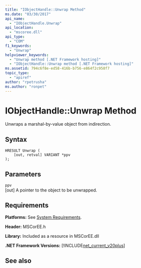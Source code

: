 ```yaml
---
title: "IObjectHandle::Unwrap Method"
ms.date: "03/30/2017"
api_name: 
  - "IObjectHandle.Unwrap"
api_location: 
  - "mscoree.dll"
api_type: 
  - "COM"
f1_keywords: 
  - "Unwrap"
helpviewer_keywords: 
  - "Unwrap method [.NET Framework hosting]"
  - "IObjectHandle::Unwrap method [.NET Framework hosting]"
ms.assetid: 794c6f8e-ed58-416b-b756-e864f2c958f7
topic_type: 
  - "apiref"
author: "rpetrusha"
ms.author: "ronpet"
---
```

# IObjectHandle::Unwrap Method
Unwraps a marshal-by-value object from indirection.  
  
## Syntax  
  
```  
HRESULT Unwrap (  
    [out, retval] VARIANT *ppv  
);  
```  
  
## Parameters  
 `ppv`  
 [out] A pointer to the object to be unwrapped.  
  
## Requirements  
 **Platforms:** See [System Requirements](../../../../docs/framework/get-started/system-requirements.md).  
  
 **Header:** MSCorEE.h  
  
 **Library:** Included as a resource in MSCorEE.dll  
  
 **.NET Framework Versions:** [!INCLUDE[net_current_v20plus](../../../../includes/net-current-v20plus-md.md)]  
  
## See also

